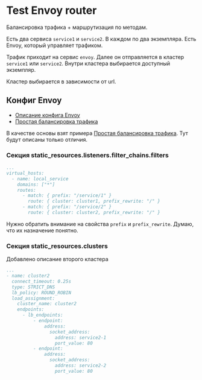 # Test Envoy router
Балансировка трафика + маршрутизация по методам. 

Есть два сервиса `service1` и `service2`. В каждом по два экземпляра.
Есть Envoy, который управляет трафиком.

Трафик приходит на сервис `envoy`.
Далее он отправляется в кластер `service1` или `service2`. Внутри кластера выбирается доступный экземпляр.

Кластер выбирается в зависимости от url.

## Конфиг Envoy
- [Описание конфига Envoy](../envoy-config.md)
- [Простая балансировка трафика](../10-balancer/README.md)

В качестве основы взят примера [Простая балансировка трафика](../10-balancer).
Тут будут описаны только отличия.

### Секция static_resources.listeners.filter_chains.filters

```yaml
...
virtual_hosts:
  - name: local_service
    domains: ["*"]
    routes:
      - match: { prefix: "/service/1" }
        route: { cluster: cluster1, prefix_rewrite: "/" }
      - match: { prefix: "/service/2" }
        route: { cluster: cluster2, prefix_rewrite: "/" }
```

Нужно обратить внимание на свойства `prefix` и `prefix_rewrite`.
Думаю, что их назначение понятно.

### Секция static_resources.clusters
Добавлено описание второго кластера

```yaml
...
- name: cluster2
  connect_timeout: 0.25s
  type: STRICT_DNS
  lb_policy: ROUND_ROBIN
  load_assignment:
    cluster_name: cluster2
    endpoints:
      - lb_endpoints:
          - endpoint:
              address:
                socket_address:
                  address: service2-1
                  port_value: 80
          - endpoint:
              address:
                socket_address:
                  address: service2-2
                  port_value: 80
```
